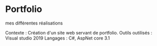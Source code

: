# Portfolio
mes différentes réalisations

Contexte : Création d'un site web servant de portfolio.
Outils outilisés : Visual studio 2019
Langages : C#, AspNet core 3.1
